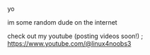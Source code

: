 yo

im some random dude on the internet

check out my youtube (posting videos soon!) ; https://www.youtube.com/@linux4noobs3
